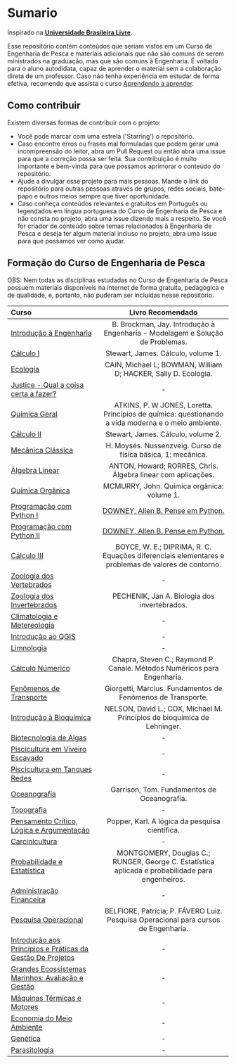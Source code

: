 # Sumario

Inspirado na **[Universidade Brasileira Livre](https://ulivre.dev/)**.

Esse repositório contém conteúdos que seriam vistos em um Curso de Engenharia de Pesca e materiais adicionais que não são comuns de serem ministrados na graduação, mas que são comuns à Engenharia. É voltado para o aluno autodidata, capaz de aprender o material sem a colaboração direta de um professor. Caso não tenha experiência em estudar de forma efetiva, recomendo que assista o curso [Aprendendo a aprender](https://pt.coursera.org/learn/aprender). 

## Como contribuir

Existem diversas formas de contribuir com o projeto:

* Você pode marcar com uma estrela ('Starring') o repositório.
* Caso encontre erros ou frases mal formuladas que podem gerar uma incompreensão do leitor, abra um Pull Request ou então abra uma issue para que a correção possa ser feita. Sua contribuição é muito importante e bem-vinda para que possamos aprimorar o conteúdo do repositório. 
* Ajude a divulgar esse projeto para mais pessoas. Mande o link do repositório para outras pessoas através de grupos, redes sociais, bate-papo e outros meios sempre que tiver oportunidade.
* Caso conheça conteúdos relevantes e gratuitos em Português ou legendados em língua portuguesa do Curso de Engenharia de Pesca e não consta no projeto, abra uma issue dizendo mais a respeito. Se você for criador de conteúdo sobre temas relacionados à Engenharia de Pesca e deseja ter algum material incluso no projeto, abra uma issue para que possamos ver como ajudar.

## Formação do Curso de Engenharia de Pesca

OBS: Nem todas as disciplinas estudadas no Curso de Engenharia de Pesca possuem materiais disponíveis na internet de forma gratuita, pedagógica e de qualidade, e, portanto, não puderam ser incluídas nesse repositório. 

Curso | Livro Recomendado
:-- | :--:
[Introdução à Engenharia](https://www.youtube.com/playlist?list=PLxI8Can9yAHdXLFldigytpo2v-_xeVH1w) | B. Brockman, Jay. Introdução à Engenharia - Modelagem e Solução de Problemas.  
[Cálculo I](https://www.youtube.com/playlist?list=PL2D9B691A704C6F7B) | Stewart, James. Cálculo, volume 1. 
[Ecologia](https://www.youtube.com/playlist?list=PLxI8Can9yAHdcNx2ZVBgz61DTqVBQXGI-) | CAIN, Michael L; BOWMAN, William D; HACKER, Sally D. Ecologia.
[Justice - Qual a coisa certa a fazer?](https://www.youtube.com/playlist?list=PLEN09sOf6M1NXe94zC4yggvhi5XYBcALx) | -
[Química Geral](https://www.youtube.com/playlist?list=PLAudUnJeNg4vPBwTS8TXgo7mp-3cENkPs) | ATKINS, P. W JONES, Loretta. Princípios de química: questionando a vida moderna e o meio ambiente.
[Cálculo II](https://www.youtube.com/playlist?list=PLxI8Can9yAHeZfF4HwiVmv4D6n3acKLER) | Stewart, James. Cálculo, volume 2.
[Mecânica Clássica](https://www.youtube.com/playlist?list=PLAudUnJeNg4vmlyuv__uBgdOkzw4VSrcJ) | H. Moysés. Nussenzveig. Curso de física básica, 1: mecânica.
[Álgebra Linear](https://www.youtube.com/playlist?list=PLxI8Can9yAHdUtWDKtTA9AmuICNyX9EIr) | ANTON, Howard; RORRES, Chris. Álgebra linear com aplicações.
[Química Orgânica](https://www.youtube.com/playlist?list=PLxI8Can9yAHf0GaPrTFHw3MF19Q53LIZI) | MCMURRY, John. Química orgânica: volume 1. 
[Programação com Python I](https://www.coursera.org/learn/ciencia-computacao-python-conceitos) | [DOWNEY, Allen B. Pense em Python.](https://penseallen.github.io/PensePython2e/)
[Programação com Python II](https://www.coursera.org/learn/ciencia-computacao-python-conceitos-2) | [DOWNEY, Allen B. Pense em Python.](https://penseallen.github.io/PensePython2e/)
[Cálculo III](https://www.youtube.com/playlist?list=PLFBA21F349930F92F) | BOYCE, W. E.; DIPRIMA, R. C. Equações diferenciais elementares e problemas de valores de contorno.
[Zoologia dos Vertebrados](https://www.youtube.com/playlist?list=PLxI8Can9yAHcopx1fQDk5J3ygiJRsYaQp) | -
[Zoologia dos Invertebrados](https://www.youtube.com/playlist?list=PLxI8Can9yAHcy25cft4jD8tRvHiHuv_pd) | PECHENIK, Jan A. Biologia dos invertebrados.
[Climatologia e Metereologia](https://www.youtube.com/playlist?list=PL6Yjyns8Zfk-UHsZfBKvNDc8udW_0bs4R) | -
[Introdução ao QGIS](https://www.youtube.com/playlist?list=PL551njkDL5YoBNPLTMTBA_LFQBLlA0OIU) | -
[Limnologia](https://www.youtube.com/playlist?list=PLy2RCEHNDLAIWS6fwAwrWJQq1JXlkyz6k) | -
[Cálculo Númerico](https://www.youtube.com/playlist?list=PLsfUsqON-YybXUTyvm_xy8J8VpHRvpG_z) | Chapra, Steven C.; Raymond P. Canale. Métodos Numéricos para Engenharia.
[Fenômenos de Transporte](https://www.youtube.com/playlist?list=PLxI8Can9yAHeyiCZ3EKZM5TEC4rYU5SEF) | Giorgetti, Marcius. Fundamentos de Fenômenos de Transporte.
[Introdução à Bioquímica](https://www.youtube.com/playlist?list=PLAudUnJeNg4sJXpT-KXR_vVxG7ipT9e1Z) | NELSON, David L.; COX, Michael M. Princípios de bioquímica de Lehninger.
[Biotecnologia de Algas](https://www.coursera.org/learn/algae-biotechnology) | -
[Piscicultura em Viveiro Escavado](https://www.youtube.com/playlist?list=PLbLvD8yL_ERU8r6y1WJQNaLVAwsZszmM7) | -
[Piscicultura em Tanques Redes](https://www.youtube.com/playlist?list=PLbLvD8yL_ERUX4SK7IVjZpbvRgDDWKJ9j) | -
[Oceanografia](https://www.youtube.com/playlist?list=PLAudUnJeNg4vzd59tFSI5UXxh1IBSU5QG) | Garrison, Tom. Fundamentos de Oceanografia.
[Topografia](https://www.youtube.com/playlist?list=PL1LpxbDN4zzh7XNOU45ruBgl-GjiwQROp) | -
[Pensamento Crítico, Lógica e Argumentação](https://www.coursera.org/learn/pensamento-critico-argumentacao) | Popper, Karl. A lógica da pesquisa científica.
[Carcinicultura](https://www.youtube.com/playlist?list=PLbLvD8yL_ERViQHtcBis-mGA0n_nticfi) | -
[Probabilidade e Estatística](https://www.youtube.com/playlist?list=PLrOyM49ctTx8HWnxWRBtKrfcuf7ew_3nm) | MONTGOMERY, Douglas C.; RUNGER, George C. Estatística aplicada e probabilidade para engenheiros.
[Administração Financeira](https://www.coursera.org/learn/administracao-financeira) | -
[Pesquisa Operacional](https://www.youtube.com/playlist?list=PLxI8Can9yAHfF7UUE4iyn0ZwKNrkft7nq) | BELFIORE, Patrícia; P. FÁVERO Luiz. Pesquisa Operacional para cursos de Engenharia.
[Introdução aos Princípios e Práticas da Gestão De Projetos](https://www.coursera.org/specializations/gestao-de-projetos-introducao-usp) | -
[Grandes Ecossistemas Marinhos: Avaliação e Gestão](https://www.coursera.org/learn/large-marine-ecosystems) | -
[Máquinas Térmicas e Motores](https://www.youtube.com/playlist?list=PL2Vvr2Agey6RY-OJEFQJthqZs66MO4ZYX) | -
[Economia do Meio Ambiente](https://www.youtube.com/@economiadomeioambiente4692/videos) | -
[Genética](https://www.youtube.com/playlist?list=PLxI8Can9yAHcMkgPplY4tRVkTWd11Kukj) | -
[Parasitologia](https://www.youtube.com/playlist?list=PLxI8Can9yAHcWPK9ePUKu3w-1YHKaO3Kr) | -
